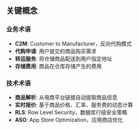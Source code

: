 ## 关键概念

### 业务术语

- **C2M**: Customer to Manufacturer，反向代购模式
- **代购申请**: 用户提交的商品购买需求
- **转运服务**: 将仓储商品配送到用户指定地址
- **存储费用**: 商品在仓库存储产生的费用

### 技术术语

- **商品解析**: 从电商平台链接自动提取商品信息
- **实时报价**: 基于商品价格、汇率、服务费的动态计算
- **RLS**: Row Level Security，数据库行级安全策略
- **ASO**: App Store Optimization，应用商店优化

